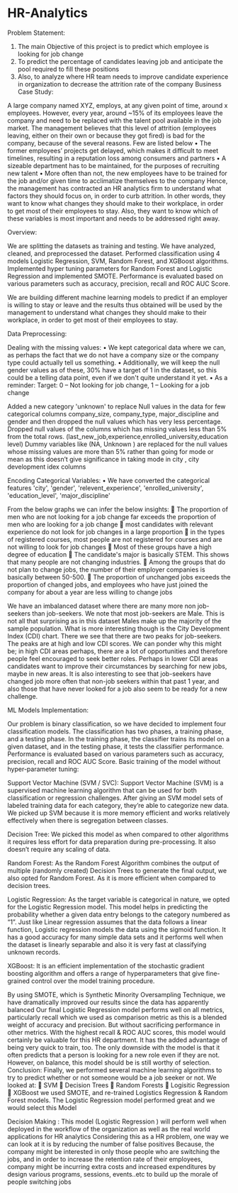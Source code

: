 # HR-Analytics

Problem Statement:
1.	The main Objective of this project is to predict which employee is looking for job change 
2.	To predict the percentage of candidates leaving job and anticipate the pool required to fill these positions 
3.	Also, to analyze where HR team needs to improve candidate experience in organization to decrease the attrition rate of the company 
Business Case Study:

A large company named XYZ, employs, at any given point of time, around x employees. However, every year, around ~15% of its employees leave the company and need to be replaced with the talent pool available in the job market. The management believes that this level of attrition (employees leaving, either on their own or because they got fired) is bad for the company, because of the several reasons. Few are listed below 
•	The former employees’ projects get delayed, which makes it difficult to meet timelines, resulting in a reputation loss among consumers and partners
•	A sizeable department has to be maintained, for the purposes of recruiting new talent
•	More often than not, the new employees have to be trained for the job and/or given time to acclimatize themselves to the company
Hence, the management has contracted an HR analytics firm to understand what factors they should focus on, in order to curb attrition. In other words, they want to know what changes they should make to their workplace, in order to get most of their employees to stay. Also, they want to know which of these variables is most important and needs to be addressed right away.

Overview:

We are splitting the datasets as training and testing. We have analyzed, cleaned, and preprocessed the dataset. Performed classification using 4 models Logistic Regression, SVM, Random Forest, and XGBoost algorithms. Implemented hyper tuning parameters for Random Forest and Logistic Regression and implemented SMOTE. Performance is evaluated based on various parameters such as accuracy, precision, recall and ROC AUC Score.

We are building different machine learning models to predict if an employer is willing to stay or leave and the results thus obtained will be used by the management to understand what changes they should make to their workplace, in order to get most of their employees to stay.


Data Preprocessing:

  Dealing with the missing values:
•	We kept categorical data where we can, as perhaps the fact that we do not have a company size or the company type could actually tell us something.
•	Additionally, we will keep the null gender values as of these, 30% have a target of 1 in the dataset, so this could be a telling data point, even if we don't quite understand it yet.
•	As a reminder: Target: 0 – Not looking for job change, 1 – Looking for a job change

Added a new category 'unknown' to replace Null values in the data for few categorical columns company_size, company_type, major_discipline and gender and then dropped the null values which has very less percentage. 
Dropped null values of the columns which has  missing values less than 5% from the total rows. (last_new_job,experience,enrolled_university,education level)
Dummy variables like (NA, Unknown ) are replaced for the null values whose missing values are more than 5% rather than going for mode or mean as this doesn’t give significance in taking mode in city , city development idex columns 

  Encoding Categorical Variables:
•	We have converted the categorical features 'city', 'gender', 'relevent_experience', 'enrolled_university', 'education_level', 'major_discipline'

From the below graphs we can infer the below insights:
	The proportion of men who are not looking for a job change far exceeds the proportion of men who are looking for a job change
	most candidates with relevant experience do not look for job changes in a large proportion
	in the types of registered courses, most people are not registered for courses and are not willing to look for job changes
	Most of these groups have a high degree of education 
	The candidate's major is basically STEM. This shows that many people are not changing industries.
	Among the groups that do not plan to change jobs, the number of their employer companies is basically between 50-500.
	The proportion of unchanged jobs exceeds the proportion of changed jobs, and employees who have just joined the company for about a year are less willing to change jobs

We have an imbalanced dataset where there are  many more non job-seekers than job-seekers.
We note that most job-seekers are Male. This is not all that surprising as in this dataset Males make up the majority of the sample population.
What is more interesting though is the City Development Index (CDI) chart. There we see that there are two peaks for job-seekers. The peaks are at high and low CDI scores.
We can ponder why this might be; in high CDI areas perhaps, there are a lot of opportunities and therefore people feel encouraged to seek better roles.
Perhaps in lower CDI areas candidates want to improve their circumstances by searching for new jobs, maybe in new areas.
It is also interesting to see that job-seekers have changed job more often that non-job seekers within that past 1 year, and also those that have never looked for a job also seem to be ready for a new challenge.

ML Models Implementation:

Our problem is binary classification, so we have decided to implement four classification models. The classification has two phases, a training phase, and a testing phase. In the training phase, the classifier trains its model on a given dataset, and in the testing phase, it tests the classifier performance. Performance is evaluated based on various parameters such as accuracy, precision, recall and ROC AUC Score. 
Basic training of the model without hyper-parameter tuning:

Support Vector Machine (SVM / SVC):
Support Vector Machine (SVM) is a supervised machine learning algorithm that can be used for both classification or regression challenges. After giving an SVM model sets of labeled training data for each category, they’re able to categorize new data. We picked up SVM because it is more memory efficient and works relatively effectively when there is segregation between classes.

Decision Tree:
We picked this model as when compared to other algorithms it requires less effort for data preparation during pre-processing. It also doesn’t require any scaling of data.

Random Forest:
As the Random Forest Algorithm combines the output of multiple (randomly created) Decision Trees to generate the final output, we also opted for Random Forest. As it is more efficient when compared to decision trees.

Logistic Regression:
As the target variable is categorical in nature, we opted for the Logistic Regression model. This model helps in predicting the probability whether a given data entry belongs to the category numbered as “1”. Just like Linear regression assumes that the data follows a linear function, Logistic regression models the data using the sigmoid function. It has a good accuracy for many simple data sets and it performs well when the dataset is linearly separable and also it is very fast at classifying unknown records.

XGBoost:
It is an efficient implementation of the stochastic gradient boosting algorithm and offers a range of hyperparameters that give fine-grained control over the model training procedure.

By using SMOTE, which is Synthetic Minority Oversampling Technique, we have dramatically improved our results since the data has apparently balanced 
Our final Logistic Regression model performs well on all metrics, particularly recall which we used as comparison metric as this is a blended weight of accuracy and precision.   But without sacrificing performance in other metrics. With the highest recall & ROC AUC scores, this model would certainly be valuable for this HR department. It has the added advantage of being very quick to train, too.
The only downside with the model is that it often predicts that a person is looking for a new role even if they are not. However, on balance, this model should be is still worthy of selection.
Conclusion:
Finally, we performed several machine learning algorithms to try to predict whether or not someone would be a job seeker or not. We looked at:
	SVM
	Decision Trees
	Random Forests
	Logisitic Regression
	XGBoost
we used SMOTE, and re-trained Logistics Regression & Random Forest models. The Logistic Regression model performed great and we would select this Model 

Decision Making :
This model (Logistic  Regression ) will perform well when deployed in the workflow of the organization as well as the real world applications for HR analytics 
Considering this as a HR problem, one way we can look at it is by reducing the number of false positives Because, the company might be interested in only those people who are switching the jobs, and in order to increase the retention rate of their employees, company might be incurring extra costs and increased expenditures by design various programs, sessions, events..etc to build up the morale of people switching jobs

